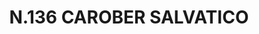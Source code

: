 ---
title: "N.136 CAROBER SALVATICO"
plant-name: "N.136 CAROBER SALVATICO"
plant-number: "136"
plant-img1: "/assets/img/plant136_verso.jpg"
plant-img2: "/assets/img/plant136.jpg"
plant-xml: "/assets/xml/plant136.xml"
plant-title: "N.136 CAROBER SALVATICO"
plant-taxon-link: ""
plant-taxon-content: ""
layout: single-xml
---